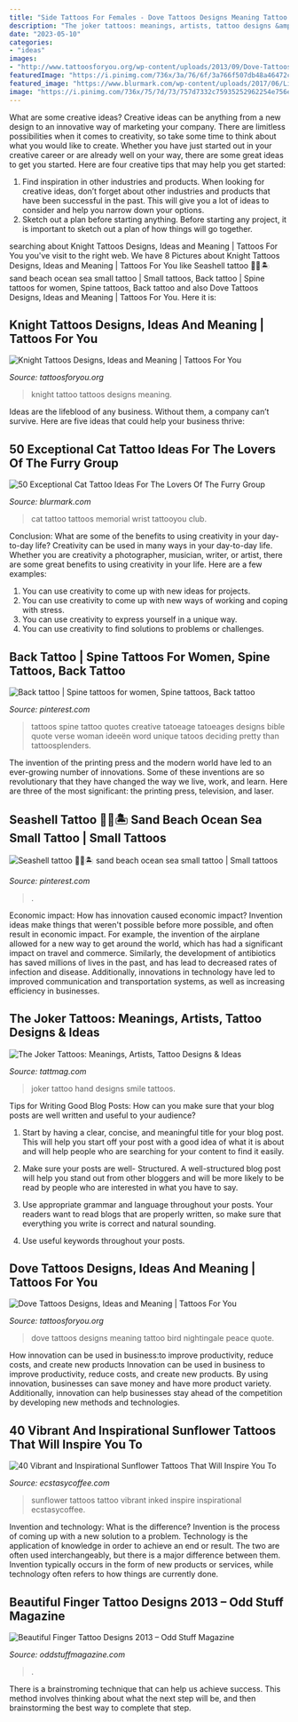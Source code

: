```yaml
---
title: "Side Tattoos For Females - Dove Tattoos Designs Meaning Tattoo Bird Nightingale Peace Quote"
description: "The joker tattoos: meanings, artists, tattoo designs &amp; ideas"
date: "2023-05-10"
categories:
- "ideas"
images:
- "http://www.tattoosforyou.org/wp-content/uploads/2013/09/Dove-Tattoos.jpg"
featuredImage: "https://i.pinimg.com/736x/3a/76/6f/3a766f507db48a46472cc60d8c5784e9.jpg"
featured_image: "https://www.blurmark.com/wp-content/uploads/2017/06/Little-Black-Cat-Memorial-Tattoo-On-Wrist.jpg"
image: "https://i.pinimg.com/736x/75/7d/73/757d7332c75935252962254e756e9797.jpg"
---
```



What are some creative ideas?
Creative ideas can be anything from a new design to an innovative way of marketing your company. There are limitless possibilities when it comes to creativity, so take some time to think about what you would like to create. Whether you have just started out in your creative career or are already well on your way, there are some great ideas to get you started. Here are four creative tips that may help you get started: 
1. Find inspiration in other industries and products. When looking for creative ideas, don’t forget about other industries and products that have been successful in the past. This will give you a lot of ideas to consider and help you narrow down your options. 
2. Sketch out a plan before starting anything. Before starting any project, it is important to sketch out a plan of how things will go together.

	

		
searching about Knight Tattoos Designs, Ideas and Meaning | Tattoos For You you've visit to the right web. We have 8 Pictures about Knight Tattoos Designs, Ideas and Meaning | Tattoos For You like Seashell tattoo 🐚🌊🏝 sand beach ocean sea small tattoo | Small tattoos, Back tattoo | Spine tattoos for women, Spine tattoos, Back tattoo and also Dove Tattoos Designs, Ideas and Meaning | Tattoos For You. Here it is:
		
    
## Knight Tattoos Designs, Ideas And Meaning | Tattoos For You

<img loading=lazy src="https://www.tattoosforyou.org/wp-content/uploads/2016/03/Knight-Tattoo-Pictures.jpg" onerror="this.onerror=null;this.src='https://tse1.mm.bing.net/th?id=OIP.n1fSROZeJljOqsm9tmJQ-AHaJ4&amp;pid=15.1';" alt="Knight Tattoos Designs, Ideas and Meaning | Tattoos For You">

_Source: tattoosforyou.org_

>knight tattoo tattoos designs meaning. 

	

Ideas are the lifeblood of any business. Without them, a company can’t survive. Here are five ideas that could help your business thrive:

    
## 50 Exceptional Cat Tattoo Ideas For The Lovers Of The Furry Group

<img loading=lazy src="https://www.blurmark.com/wp-content/uploads/2017/06/Little-Black-Cat-Memorial-Tattoo-On-Wrist.jpg" onerror="this.onerror=null;this.src='https://tse3.mm.bing.net/th?id=OIP.Ff5uzUCXhXkaYXZ8wYCnUAHaKp&amp;pid=15.1';" alt="50 Exceptional Cat Tattoo Ideas For The Lovers Of The Furry Group">

_Source: blurmark.com_

>cat tattoo tattoos memorial wrist tattooyou club. 

	

Conclusion: What are some of the benefits to using creativity in your day-to-day life?
Creativity can be used in many ways in your day-to-day life. Whether you are creativity a photographer, musician, writer, or artist, there are some great benefits to using creativity in your life. Here are a few examples:
1. You can use creativity to come up with new ideas for projects.
2. You can use creativity to come up with new ways of working and coping with stress.
3. You can use creativity to express yourself in a unique way.
4. You can use creativity to find solutions to problems or challenges.

    
## Back Tattoo | Spine Tattoos For Women, Spine Tattoos, Back Tattoo

<img loading=lazy src="https://i.pinimg.com/736x/3a/76/6f/3a766f507db48a46472cc60d8c5784e9.jpg" onerror="this.onerror=null;this.src='https://tse3.mm.bing.net/th?id=OIP.B3G3D2o6KZD_397ATM6yGQHaOZ&amp;pid=15.1';" alt="Back tattoo | Spine tattoos for women, Spine tattoos, Back tattoo">

_Source: pinterest.com_

>tattoos spine tattoo quotes creative tatoeage tatoeages designs bible quote verse woman ideeën word unique tatoos deciding pretty than tattoosplenders. 

	

The invention of the printing press and the modern world have led to an ever-growing number of innovations. Some of these inventions are so revolutionary that they have changed the way we live, work, and learn. Here are three of the most significant: the printing press, television, and laser.

    
## Seashell Tattoo 🐚🌊🏝 Sand Beach Ocean Sea Small Tattoo | Small Tattoos

<img loading=lazy src="https://i.pinimg.com/736x/75/7d/73/757d7332c75935252962254e756e9797.jpg" onerror="this.onerror=null;this.src='https://tse2.mm.bing.net/th?id=OIP.BSB-NtmblKA9JsKT-t3rMwHaMp&amp;pid=15.1';" alt="Seashell tattoo 🐚🌊🏝 sand beach ocean sea small tattoo | Small tattoos">

_Source: pinterest.com_

>. 

	

Economic impact: How has innovation caused economic impact?
Invention ideas make things that weren't possible before more possible, and often result in economic impact. For example, the invention of the airplane allowed for a new way to get around the world, which has had a significant impact on travel and commerce. Similarly, the development of antibiotics has saved millions of lives in the past, and has lead to decreased rates of infection and disease. Additionally, innovations in technology have led to improved communication and transportation systems, as well as increasing efficiency in businesses.

    
## The Joker Tattoos: Meanings, Artists, Tattoo Designs &amp; Ideas

<img loading=lazy src="https://tattmag.com/wp-content/uploads/2020/10/Joker-Tattoo-Hand-Smile-5.jpg" onerror="this.onerror=null;this.src='https://tse2.mm.bing.net/th?id=OIP.C5QRqSSotZzhGjDrb2kAmQHaLB&amp;pid=15.1';" alt="The Joker Tattoos: Meanings, Artists, Tattoo Designs &amp; Ideas">

_Source: tattmag.com_

>joker tattoo hand designs smile tattoos. 

	

Tips for Writing Good Blog Posts: How can you make sure that your blog posts are well written and useful to your audience?
1. Start by having a clear, concise, and meaningful title for your blog post. This will help you start off your post with a good idea of what it is about and will help people who are searching for your content to find it easily.
2. Make sure your posts are well- Structured. A well-structured blog post will help you stand out from other bloggers and will be more likely to be read by people who are interested in what you have to say.

3. Use appropriate grammar and language throughout your posts. Your readers want to read blogs that are properly written, so make sure that everything you write is correct and natural sounding.

4. Use useful keywords throughout your posts.

    
## Dove Tattoos Designs, Ideas And Meaning | Tattoos For You

<img loading=lazy src="http://www.tattoosforyou.org/wp-content/uploads/2013/09/Dove-Tattoos.jpg" onerror="this.onerror=null;this.src='https://tse2.mm.bing.net/th?id=OIP.WriJIRdgCXocMX94SF7PkgHaJ4&amp;pid=15.1';" alt="Dove Tattoos Designs, Ideas and Meaning | Tattoos For You">

_Source: tattoosforyou.org_

>dove tattoos designs meaning tattoo bird nightingale peace quote. 

	

How innovation can be used in business:to improve productivity, reduce costs, and create new products
Innovation can be used in business to improve productivity, reduce costs, and create new products. By using innovation, businesses can save money and have more product variety. Additionally, innovation can help businesses stay ahead of the competition by developing new methods and technologies.

    
## 40 Vibrant And Inspirational Sunflower Tattoos That Will Inspire You To

<img loading=lazy src="https://i0.wp.com/www.ecstasycoffee.com/wp-content/uploads/2016/09/Sunflower-tattoo-design-3.jpg" onerror="this.onerror=null;this.src='https://tse1.mm.bing.net/th?id=OIP.rxA2aG1ws8zyeI5s6aZiQwHaJ4&amp;pid=15.1';" alt="40 Vibrant and Inspirational Sunflower Tattoos That Will Inspire You To">

_Source: ecstasycoffee.com_

>sunflower tattoos tattoo vibrant inked inspire inspirational ecstasycoffee. 

	

Invention and technology: What is the difference?
Invention is the process of coming up with a new solution to a problem. Technology is the application of knowledge in order to achieve an end or result. The two are often used interchangeably, but there is a major difference between them. Invention typically occurs in the form of new products or services, while technology often refers to how things are currently done.

    
## Beautiful Finger Tattoo Designs 2013 – Odd Stuff Magazine

<img loading=lazy src="https://oddstuffmagazine.com/wp-content/uploads/2013/08/ff1003950383f124002a5edff12bc09d.jpg" onerror="this.onerror=null;this.src='https://tse3.mm.bing.net/th?id=OIP.NBU_S_nHNVgiz0jF8wHx6QHaHK&amp;pid=15.1';" alt="Beautiful Finger Tattoo Designs 2013 – Odd Stuff Magazine">

_Source: oddstuffmagazine.com_

>. 

	

There is a brainstroming technique that can help us achieve success. This method involves thinking about what the next step will be, and then brainstorming the best way to complete that step.

